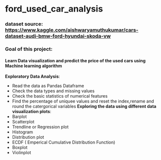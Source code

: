 # ford_used_car_analysis
### dataset source: https://www.kaggle.com/aishwaryamuthukumar/cars-dataset-audi-bmw-ford-hyundai-skoda-vw
### Goal of this project:
#### Learn Data visualization and predict the price of the used cars using Machine learning algorithm
**Exploratory Data Analysis**:
* Read the data as Pandas Dataframe
* Check the data types and missing values
* Check the basic statistics of numerical features
* Find the percentage of uniquee values and reset the index,rename and round the catergorical variables 
**Exploring the data using different data visualization plots**:
* Barplot
* Scatterplot
* Trendline or Regression plot
* Histogram
* Distribution plot
* ECDF ( Emperical Cumulative Distribution Function)
* Boxplot
* Violinplot 
